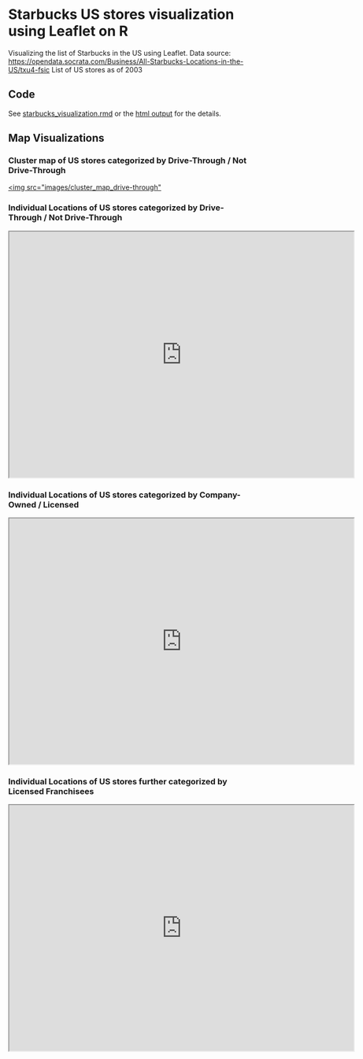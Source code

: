 # Starbucks US stores visualization using Leaflet on R

Visualizing the list of Starbucks in the US using Leaflet. 
Data source: https://opendata.socrata.com/Business/All-Starbucks-Locations-in-the-US/txu4-fsic
List of US stores as of 2003

## Code

See [starbucks_visualization.rmd](https://github.com/aannasw/starbucks-leaflet/blob/master/starbucks_visualization.Rmd) or the [html output](http://artiannaswamy.com/starbucks-leaflet/starbucks_visualization.html) for the details.

## Map Visualizations

### Cluster map of US stores categorized by Drive-Through / Not Drive-Through

<a href="http://artiannaswamy.com/starbucks-leaflet/maps/cluster_map_drive-through.html" target="_blank"><img src="images/cluster_map_drive-through"</a>

### Individual Locations of US stores categorized by Drive-Through / Not Drive-Through

<iframe width="700" height="500" src="http://artiannaswamy.com/starbucks-leaflet/maps/station_map_drive-through.html"></iframe>

### Individual Locations of US stores categorized by Company-Owned / Licensed

<iframe width="700" height="500" src="http://artiannaswamy.com/starbucks-leaflet/maps/station_map_ownership-type.html"></iframe>

### Individual Locations of US stores further categorized by Licensed Franchisees

<iframe width="700" height="500" src="http://artiannaswamy.com/maps/station_map_franchise-type.html"></iframe>